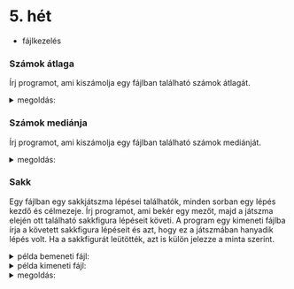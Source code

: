 # 5. hét

- fájlkezelés

### Számok átlaga

Írj programot, ami kiszámolja egy fájlban található számok átlagát.
<details>
 <summary>megoldás:</summary>
 
```cpp
ifstream bemenet("szamok.txt");
double sum=0;
int n=0;
while(!bemenet.eof()){
    double szam;
    bemenet >> szam;
    n++;
    sum+=szam;
}
cout << "atlag: " << sum/n << endl;
```
</details>

### Számok mediánja

Írj programot, ami kiszámolja egy fájlban található számok mediánját.
<details>
 <summary>megoldás:</summary>
 
```cpp
ifstream bemenet("teszt.txt");
MedianSzamolo median; // keresd a 3. heti gyakorlófeladatok közt
while(!bemenet.eof()){
    double szam;
    bemenet >> szam;
    median.hozzafuz(szam);
}
cout << "median: " << median.getMedian() << endl;
```
</details>

### Sakk

Egy fájlban egy sakkjátszma lépései találhatók, minden sorban egy lépés kezdő és célmezeje. Írj programot, ami bekér egy mezőt, majd a játszma elején ott található sakkfigura lépéseit követi. A program egy kimeneti fájlba írja a követett sakkfigura lépéseit és azt, hogy ez a játszmában hanyadik lépés volt. Ha a sakkfigurát leütötték, azt is külön jelezze a minta szerint. 


<details>
 <summary>példa bemeneti fájl:</summary>
 
```
e2 e4
e7 e5
f2 f4
e5 f4
f1 c4
d8 h4
e1 f1
b7 b5
c4 b5
g8 f6
g1 f3
h4 h6
d2 d3
f6 h5
f3 h4
h6 g5
h4 f5
c7 c6
g2 g4
h5 f6
h1 g1
c6 b5
h2 h4
g5 g6
h4 h5
g6 g5
d1 f3
f6 g8
c1 f4
g5 f6
b1 c3
f8 c5
c3 d5
f6 b2
f4 d6
c5 g1
e4 e5
b2 a1
f1 e2
b8 a6
f5 g7
e8 d8
f3 f6
g8 f6
d6 e7
```
</details>

<details>
 <summary>példa kimeneti fájl:</summary>
 
```
27. d1 -> f3
43. f3 -> f6
44. RIP
```
</details>

<details>
 <summary>megoldás:</summary>
 
```cpp
// kezdőpozíció beolvasása
cout << "melyik figura legyen kovetve? ";
string pos;
cin >> pos;

// be- és kimeneti fájlok megnyitása
ifstream bemenet("sakk.txt");
ofstream kimenet("figura.txt");

// játszma körönként
int kor=1;
while(!bemenet.eof()){
    // lépés beolvasása
    string honnan;
    string hova;

    bemenet>>honnan;
    bemenet>>hova;

    // ha a figurát leütötték, akkor vége
    if(hova == pos){
        kimenet << setw(2) << kor << ". " << "RIP" << endl;
        break;
    }

    // ha a figura ellépett, követjük
    if(honnan == pos){
        pos = hova;
        kimenet << setw(2) << kor << ". " << honnan << " -> " << hova << endl;
    }

    // kör számláló növelése
    kor++;
}
```
</details>
